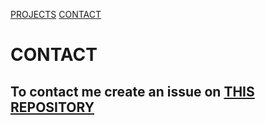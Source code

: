 [PROJECTS](https://squibbywastaken.github.io/Squibby/projects.html)
[CONTACT](https://squibbywastaken.github.io/Squibby/contact.html)
# CONTACT
## To contact me create an issue on [THIS REPOSITORY](https://github.com/squibbywastaken/Squibby/issues/new)